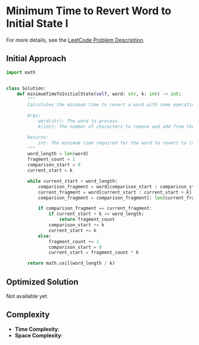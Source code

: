 # Minimum Time to Revert Word to Initial State I

For more details, see the [LeetCode Problem Description](https://leetcode.com/problems/minimum-time-to-revert-word-to-initial-state-i/description/).

## Initial Approach

```python
import math


class Solution:
    def minimumTimeToInitialState(self, word: str, k: int) -> int:
        """
        Calculates the minimum time to revert a word with some operations.

        Args:
            word(str): The word to process.
            k(int): The number of characters to remove and add from the word.

        Returns:
            int: The minimum time required for the word to revert to its initial state.
        """
        word_length = len(word)
        fragment_count = 1
        comparison_start = 0
        current_start = k

        while current_start < word_length:
            comparison_fragment = word[comparison_start : comparison_start + k]
            current_fragment = word[current_start : current_start + k]
            comparison_fragment = comparison_fragment[: len(current_fragment)]

            if comparison_fragment == current_fragment:
                if current_start + k >= word_length:
                    return fragment_count
                comparison_start += k
                current_start += k
            else:
                fragment_count += 1
                comparison_start = 0
                current_start = fragment_count * k

        return math.ceil(word_length / k)

```

## Optimized Solution

Not available yet.

## Complexity

- **Time Complexity**:
- **Space Complexity**:
